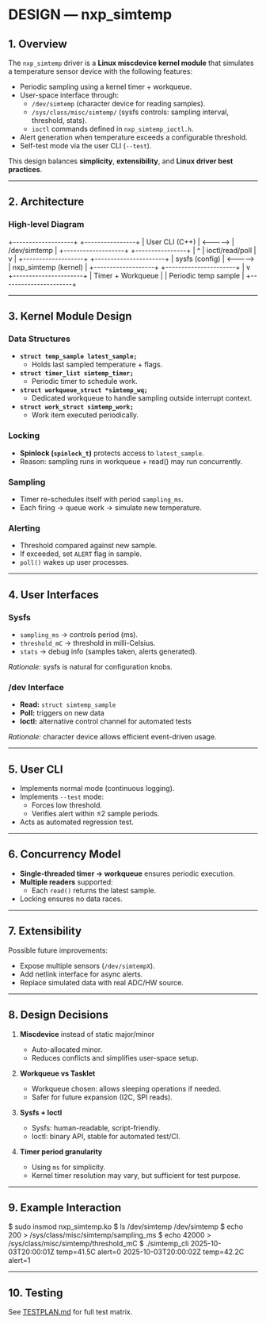 # DESIGN — nxp_simtemp

## 1. Overview

The `nxp_simtemp` driver is a **Linux miscdevice kernel module** that simulates
a temperature sensor device with the following features:

- Periodic sampling using a kernel timer + workqueue.
- User-space interface through:
  - `/dev/simtemp` (character device for reading samples).
  - `/sys/class/misc/simtemp/` (sysfs controls: sampling interval, threshold, stats).
  - `ioctl` commands defined in `nxp_simtemp_ioctl.h`.
- Alert generation when temperature exceeds a configurable threshold.
- Self-test mode via the user CLI (`--test`).

This design balances **simplicity**, **extensibility**, and **Linux driver best practices**.

---

## 2. Architecture

### High-level Diagram
+-------------------+ +----------------+
| User CLI (C++) | <-----> | /dev/simtemp |
+-------------------+ +----------------+
| ^
| ioctl/read/poll |
v |
+-------------------+ +----------------------+
| sysfs (config) | <-----> | nxp_simtemp (kernel) |
+-------------------+ +----------------------+
|
v
+----------------------+
| Timer + Workqueue |
| Periodic temp sample |
+----------------------+

---

## 3. Kernel Module Design

### Data Structures
- **`struct temp_sample latest_sample;`**
  - Holds last sampled temperature + flags.
- **`struct timer_list simtemp_timer;`**
  - Periodic timer to schedule work.
- **`struct workqueue_struct *simtemp_wq;`**
  - Dedicated workqueue to handle sampling outside interrupt context.
- **`struct work_struct simtemp_work;`**
  - Work item executed periodically.

### Locking
- **Spinlock (`spinlock_t`)** protects access to `latest_sample`.
- Reason: sampling runs in workqueue + read() may run concurrently.

### Sampling
- Timer re-schedules itself with period `sampling_ms`.
- Each firing → queue work → simulate new temperature.

### Alerting
- Threshold compared against new sample.
- If exceeded, set `ALERT` flag in sample.
- `poll()` wakes up user processes.

---

## 4. User Interfaces

### Sysfs
- `sampling_ms` → controls period (ms).
- `threshold_mC` → threshold in milli-Celsius.
- `stats` → debug info (samples taken, alerts generated).

*Rationale:* sysfs is natural for configuration knobs.

### /dev Interface
- **Read:** `struct simtemp_sample`
- **Poll:** triggers on new data
- **Ioctl:** alternative control channel for automated tests

*Rationale:* character device allows efficient event-driven usage.

---

## 5. User CLI

- Implements normal mode (continuous logging).
- Implements `--test` mode:
  - Forces low threshold.
  - Verifies alert within ≤2 sample periods.
- Acts as automated regression test.

---

## 6. Concurrency Model

- **Single-threaded timer → workqueue** ensures periodic execution.
- **Multiple readers** supported:
  - Each `read()` returns the latest sample.
- Locking ensures no data races.

---

## 7. Extensibility

Possible future improvements:
- Expose multiple sensors (`/dev/simtempX`).
- Add netlink interface for async alerts.
- Replace simulated data with real ADC/HW source.

---

## 8. Design Decisions

1. **Miscdevice** instead of static major/minor
   - Auto-allocated minor.
   - Reduces conflicts and simplifies user-space setup.

2. **Workqueue vs Tasklet**
   - Workqueue chosen: allows sleeping operations if needed.
   - Safer for future expansion (I2C, SPI reads).

3. **Sysfs + Ioctl**
   - Sysfs: human-readable, script-friendly.
   - Ioctl: binary API, stable for automated test/CI.

4. **Timer period granularity**
   - Using `ms` for simplicity.
   - Kernel timer resolution may vary, but sufficient for test purpose.

---

## 9. Example Interaction

$ sudo insmod nxp_simtemp.ko
$ ls /dev/simtemp
/dev/simtemp
$ echo 200 > /sys/class/misc/simtemp/sampling_ms
$ echo 42000 > /sys/class/misc/simtemp/threshold_mC
$ ./simtemp_cli
2025-10-03T20:00:01Z temp=41.5C alert=0
2025-10-03T20:00:02Z temp=42.2C alert=1

---

## 10. Testing

See [TESTPLAN.md](TESTPLAN.md) for full test matrix.


